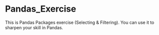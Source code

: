 # Pandas_Exercise
This is Pandas Packages exercise (Selecting &amp; Filtering). You can use it to sharpen your skill in Pandas.
